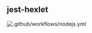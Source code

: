 ## jest-hexlet

![.github/workflows/nodejs.yml](https://github.com/alex-ismailov/jest-hexlet/workflows/.github/workflows/nodejs.yml/badge.svg)
